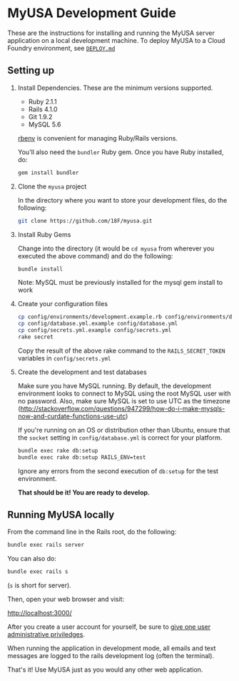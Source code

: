 # MyUSA Development Guide

These are the instructions for installing and running the MyUSA server application
on a local development machine. To deploy MyUSA to a Cloud Foundry environment,
see [`DEPLOY.md`](DEPLOY.md)

## Setting up


1. Install Dependencies.  These are the minimum versions supported.
      - Ruby 2.1.1
      - Rails 4.1.0
      - Git 1.9.2
      - MySQL 5.6

    [rbenv](https://github.com/sstephenson/rbenv) is convenient for managing Ruby/Rails versions.

    You'll also need the `bundler` Ruby gem. Once you have Ruby installed, do:
    ```sh
    gem install bundler
    ```

2. Clone the `myusa` project

    In the directory where you want to store your development files, do the following:

    ```sh
    git clone https://github.com/18F/myusa.git
    ```

3. Install Ruby Gems

    Change into the directory (it would be `cd myusa` from wherever you executed the above command) and do the following:

    ```sh
    bundle install
    ```

    Note: MySQL must be previously installed for the mysql gem install to work

4. Create your configuration files

    ```sh
    cp config/environments/development.example.rb config/environments/development.rb
    cp config/database.yml.example config/database.yml
    cp config/secrets.yml.example config/secrets.yml
    rake secret
    ```

    Copy the result of the above rake command to the `RAILS_SECRET_TOKEN` variables in `config/secrets.yml`

5. Create the development and test databases

    Make sure you have MySQL running.  By default, the development environment looks to connect to MySQL using the root MySQL user with no password. Also, make sure MySQL is set to use UTC as the timezone (http://stackoverflow.com/questions/947299/how-do-i-make-mysqls-now-and-curdate-functions-use-utc)

    If you're running on an OS or distribution other than Ubuntu, ensure that the `socket` setting in `config/database.yml` is correct for your platform.

    ```sh
    bundle exec rake db:setup
    bundle exec rake db:setup RAILS_ENV=test
    ```

    Ignore any errors from the second execution of `db:setup` for the test environment.

    **That should be it!  You are ready to develop.**

## Running MyUSA locally

From the command line in the Rails root, do the following:

```sh
bundle exec rails server
```

You can also do:

```sh
bundle exec rails s
```

(`s` is short for server).

Then, open your web browser and visit:

[http://localhost:3000/](http://localhost:3000/)

After you create a user account for yourself, be sure to [give one user administrative priviledges](https://github.com/18F/myusa/wiki/Administration).

When running the application in development mode, all emails and text messages are logged to the rails development log (often the terminal).

That's it!  Use MyUSA just as you would any other web application.
